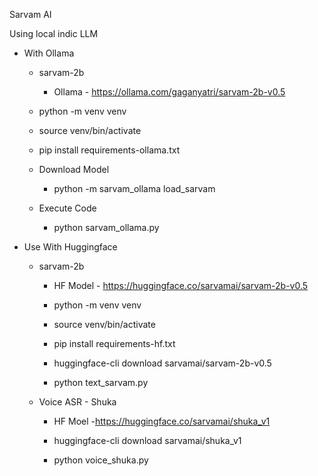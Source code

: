Sarvam AI

Using local indic LLM

- With Ollama
    - sarvam-2b 
        - Ollama - https://ollama.com/gaganyatri/sarvam-2b-v0.5
    - python -m venv venv
    - source venv/bin/activate
    - pip install requirements-ollama.txt

    - Download Model 
        -  python -m sarvam_ollama load_sarvam
    - Execute Code
        - python sarvam_ollama.py


- Use With Huggingface
    - sarvam-2b
        - HF Model -  https://huggingface.co/sarvamai/sarvam-2b-v0.5

        - python -m venv venv
        - source venv/bin/activate
        - pip install requirements-hf.txt
        - huggingface-cli download sarvamai/sarvam-2b-v0.5


        - python text_sarvam.py

    - Voice ASR - Shuka
        - HF Moel -https://huggingface.co/sarvamai/shuka_v1

        - huggingface-cli download sarvamai/shuka_v1

        - python voice_shuka.py



